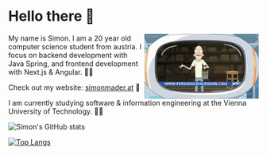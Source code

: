 <!--
blue-purple: 1a1eab,904e95
brown-green: 2C342F,7C6762,554C3D
-->

# Hello there 👋

<img align='right' src="personal_space.gif" width="230" />

My name is Simon. I am a 20 year old computer science student from austria. I focus on backend development with Java Spring, and frontend development with Next.js & Angular. 🧑‍💻

Check out my website: [simonmader.at](https://simonmader.at) 👀

I am currently studying software & information engineering at the Vienna University of Technology. :student:

![Simon's GitHub stats](https://github-readme-stats.vercel.app/api?username=simonmader17&show_icons=true&bg_color=30,2C342F,7C6762,554C3D&title_color=fff&text_color=fff&icon_color=fff)

[![Top Langs](https://github-readme-stats.vercel.app/api/top-langs/?username=simonmader17&bg_color=30,2C342F,554C3D&title_color=fff&text_color=fff&icon_color=fff)](https://github.com/anuraghazra/github-readme-stats)
